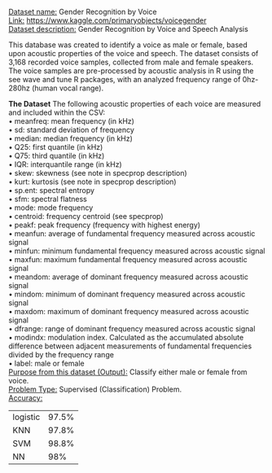 <u>Dataset name:</u> Gender Recognition by Voice<br>
<u>Link:</u> <a href="https://www.kaggle.com/primaryobjects/voicegender">https://www.kaggle.com/primaryobjects/voicegender</a><br>
<u>Dataset description:</u> Gender Recognition by Voice and Speech Analysis<br>
<p>This database was created to identify a voice as male or female, based upon acoustic properties of the voice and speech. The dataset consists of 3,168 recorded voice samples, collected from male and female speakers. The voice samples are pre-processed by acoustic analysis in R using the see wave and tune R packages, with an analyzed frequency range of 0hz-280hz (human vocal range).</p>

<b>The Dataset</b>
The following acoustic properties of each voice are measured and included within the CSV:<br>
•	meanfreq: mean frequency (in kHz)<br>
•	sd: standard deviation of frequency<br>
•	median: median frequency (in kHz)<br>
•	Q25: first quantile (in kHz)<br>
•	Q75: third quantile (in kHz)<br>
•	IQR: interquantile range (in kHz)<br>
•	skew: skewness (see note in specprop description)<br>
•	kurt: kurtosis (see note in specprop description)<br>
•	sp.ent: spectral entropy<br>
•	sfm: spectral flatness<br>
•	mode: mode frequency<br>
•	centroid: frequency centroid (see specprop)<br>
•	peakf: peak frequency (frequency with highest energy)<br>
•	meanfun: average of fundamental frequency measured across acoustic signal<br>
•	minfun: minimum fundamental frequency measured across acoustic signal<br>
•	maxfun: maximum fundamental frequency measured across acoustic signal<br>
•	meandom: average of dominant frequency measured across acoustic signal<br>
•	mindom: minimum of dominant frequency measured across acoustic signal<br>
•	maxdom: maximum of dominant frequency measured across acoustic signal<br>
•	dfrange: range of dominant frequency measured across acoustic signal<br>
•	modindx: modulation index. Calculated as the accumulated absolute difference between adjacent measurements of fundamental frequencies divided by the frequency range<br>
•	label: male or female<br>
<u>Purpose from this dataset (Output):</u> Classify either male or female from voice.<br>
<u>Problem Type:</u> Supervised (Classification) Problem.<br>
<u>Accuracy: </u><br>
<table>
	<tr>
		<td>logistic</td>
		<td>97.5%</td>
	</tr>
	<tr>
		<td>KNN</td>
		<td>97.8%</td>
	</tr>
	<tr>
		<td>SVM</td>
		<td>98.8%</td>
	</tr>
	<tr>
		<td>NN</td>
		<td>98%</td>
	</tr>
</table>

